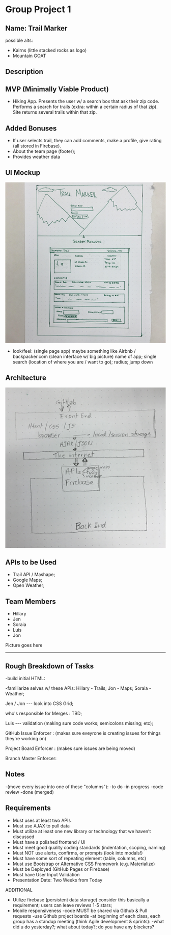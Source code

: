# Group Project 1

## Name: Trail Marker
possible alts: 
- Kairns (little stacked rocks as logo)
- Mountain GOAT

## Description
## MVP (Minimally Viable Product)
- Hiking App. Presents the user w/ a search box that ask their zip code. Performs a search for trails (extra: within a certain radius of that zip). Site returns several trails within that zip. 

## Added Bonuses
- If user selects trail, they can add comments, make a profile, give rating (all stored in Firebase).
- About the team page (footer);
- Provides weather data

## UI Mockup
![alt text](https://github.com/0n11san/Project1/blob/master/images/UI_Mockup.jpg)

- look/feel: (single page app) maybe something like Airbnb / backpacker.com (clean interface w/ big picture) name of app; single search  (location of where you are / want to go); radius; jump down

## Architecture
![alt text](https://github.com/0n11san/Project1/blob/master/images/Architecture.jpg)

## APIs to be Used

- Trail API / Mashape; 
- Google Maps; 
- Open Weather;

## Team Members

- Hillary
- Jen
- Soraia
- Luis
- Jon

Picture goes here
__________________

## Rough Breakdown of Tasks
-build initial HTML: 

-familiarize selves w/ these APIs:
Hillary - Trails;
Jon - Maps;
Soraia - Weather; 

Jen / Jon --- look into CSS Grid;

who's responsible for Merges : TBD;

Luis --- validation (making sure code works; semicolons missing; etc);

GitHub Issue Enforcer : 
(makes sure eveyrone is creating issues for things they're working on)

Project Board Enforcer :
(makes sure issues are being moved)

Branch Master Enforcer: 

## Notes
-(move every issue into one of these "columns"):
    -to do
    -in progress
    -code review
    -done (merged)


## Requirements
- Must uses at least two APIs
- Must use AJAX to pull data
- Must utilize at least one new library or technology that we haven’t discussed
- Must have a polished frontend / UI
- Must meet good quality coding standards (indentation, scoping, naming)
- Must NOT use alerts, confirms, or prompts (look into modals!)
- Must have some sort of repeating element (table, columns, etc)
- Must use Bootstrap or Alternative CSS Framework (e.g. Materialize)
- Must be Deployed (GitHub Pages or Firebase)
- Must have User Input Validation
- Presentation Date: Two Weeks from Today


ADDITIONAL
- Utilize firebase (persistent data storage) consider this basically a requirement;
users can leave reviews 1-5 stars;
- Mobile responsiveness
-code MUST be shared via Github & Pull requests
-use Github project boards
-at beginning of each class, each group has a standup meeting (think Agile development & sprints):
    -what did u do yesterday?; what about today?; do you have any blockers?
